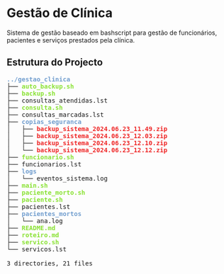# Gestão de Clínica

Sistema de gestão baseado em bashscript para gestão de funcionários, pacientes e serviços prestados pela clínica.

## Estrutura do Projecto

<pre><font color="#739FCF"><b>../gestao_clinica</b></font>
├── <font color="#8AE234"><b>auto_backup.sh</b></font>
├── <font color="#8AE234"><b>backup.sh</b></font>
├── consultas_atendidas.lst
├── <font color="#8AE234"><b>consulta.sh</b></font>
├── consultas_marcadas.lst
├── <font color="#739FCF"><b>copias_seguranca</b></font>
│   ├── <font color="#EF2929"><b>backup_sistema_2024.06.23_11.49.zip</b></font>
│   ├── <font color="#EF2929"><b>backup_sistema_2024.06.23_12.03.zip</b></font>
│   ├── <font color="#EF2929"><b>backup_sistema_2024.06.23_12.10.zip</b></font>
│   └── <font color="#EF2929"><b>backup_sistema_2024.06.23_12.12.zip</b></font>
├── <font color="#8AE234"><b>funcionario.sh</b></font>
├── funcionarios.lst
├── <font color="#739FCF"><b>logs</b></font>
│   └── eventos_sistema.log
├── <font color="#8AE234"><b>main.sh</b></font>
├── <font color="#8AE234"><b>paciente_morto.sh</b></font>
├── <font color="#8AE234"><b>paciente.sh</b></font>
├── pacientes.lst
├── <font color="#739FCF"><b>pacientes_mortos</b></font>
│   └── ana.log
├── <font color="#8AE234"><b>README.md</b></font>
├── <font color="#8AE234"><b>roteiro.md</b></font>
├── <font color="#8AE234"><b>servico.sh</b></font>
└── servicos.lst

3 directories, 21 files
</pre>

